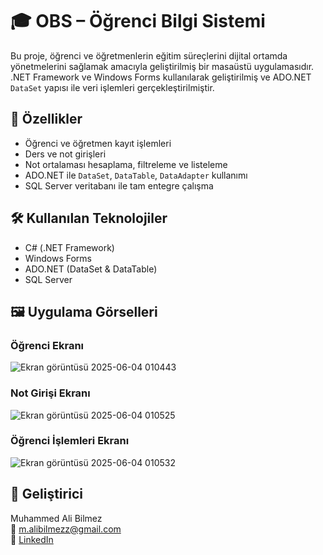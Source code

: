 # 🎓 OBS – Öğrenci Bilgi Sistemi

Bu proje, öğrenci ve öğretmenlerin eğitim süreçlerini dijital ortamda yönetmelerini sağlamak amacıyla geliştirilmiş bir masaüstü uygulamasıdır.  
.NET Framework ve Windows Forms kullanılarak geliştirilmiş ve ADO.NET `DataSet` yapısı ile veri işlemleri gerçekleştirilmiştir.

## 🚀 Özellikler

- Öğrenci ve öğretmen kayıt işlemleri
- Ders ve not girişleri
- Not ortalaması hesaplama, filtreleme ve listeleme
- ADO.NET ile `DataSet`, `DataTable`, `DataAdapter` kullanımı
- SQL Server veritabanı ile tam entegre çalışma

## 🛠️ Kullanılan Teknolojiler

- C# (.NET Framework)
- Windows Forms
- ADO.NET (DataSet & DataTable)
- SQL Server


## 🖼️ Uygulama Görselleri

### Öğrenci Ekranı
![Ekran görüntüsü 2025-06-04 010443](https://github.com/user-attachments/assets/9f1e3a83-6ee2-4fd1-8f21-c6072127f6e1)

### Not Girişi Ekranı
![Ekran görüntüsü 2025-06-04 010525](https://github.com/user-attachments/assets/a527a7c0-7aad-4c71-8543-90831f55ac32)

### Öğrenci İşlemleri Ekranı
![Ekran görüntüsü 2025-06-04 010532](https://github.com/user-attachments/assets/b7786b92-690e-4ab1-b926-6a72ea9d372e)

## 👤 Geliştirici

Muhammed Ali Bilmez  
📧 m.alibilmezz@gmail.com  
🔗 [LinkedIn](https://www.linkedin.com/in/muhammed-ali-bilmez-3083b8233/)


